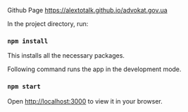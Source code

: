 Github Page
https://alextotalk.github.io/advokat.gov.ua

In the project directory, run:

### `npm install`
This installs all the necessary packages.

Following command runs the app in the development mode.
### `npm start`
Open [http://localhost:3000](http://localhost:3000) to view it in your browser.

